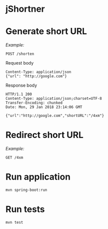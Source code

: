 # jShortner

# Generate short URL

*Example:*

`POST /shorten`

Request body
```
Content-Type: application/json
{"url": "http://google.com"}
```

Response body
```
HTTP/1.1 200
Content-Type: application/json;charset=UTF-8
Transfer-Encoding: chunked
Date: Mon, 29 Jan 2018 23:14:06 GMT

{"url":"http://google.com","shortURL":"/4xm"}
```

# Redirect short URL

*Example:*

`GET /4xm`

# Run application

`mvn spring-boot:run`

# Run tests

`mvn test`
